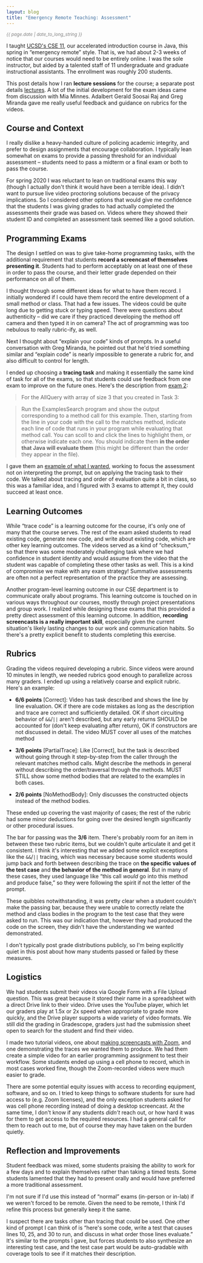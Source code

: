 ```yaml
---
layout: blog
title: "Emergency Remote Teaching: Assessment"
---
```


<em style="color: gray; font-size: smaller">
  {{ page.date | date_to_long_string }}</em>

I taught <a href="https://ucsd-cse11-s20.github.io/">UCSD's CSE 11</a>, our
accelerated introduction course in Java, this spring in “emergency remote”
style. That is, we had about 2-3 weeks of notice that our courses would need
to be entirely online. I was the sole instructor, but aided by a talented
staff of 11 undergraduate and graduate instructional assistants. The
enrollment was roughly 200 students.

This post details how I ran **lecture sessions** for the course; a separate
post details <a
href="/notes/2020/06/29/remote-teaching-lecture.html">lectures</a>. A lot of
the initial development for the exam ideas came from discussion with Mia
Minnes. Adalbert Gerald Soosai Raj and Greg Miranda gave me really useful
feedback and guidance on rubrics for the videos.

## Course and Context

I really dislike a heavy-handed culture of policing academic integrity, and
prefer to design assignments that encourage collaboration. I typically lean
somewhat on exams to provide a passing threshold for an individual assessment
– students need to pass a midterm or a final exam or both to pass the course.

For spring 2020 I was reluctant to lean on traditional exams this way (though
I actually don't think it would have been a terrible idea). I didn't want to
pursue live video proctoring solutions because of the privacy implications.
So I considered other options that would give me confidence that the students
I was giving grades to had actually completed the assessments their grade was
based on. Videos where they showed their student ID and completed an
assessment task seemed like a good solution.

## Programming Exams

The design I settled on was to give take-home programming tasks, with the
additional requirement that students **record a screencast of themselves
presenting it**. Students had to perform acceptably on at least one of these
in order to pass the course, and their letter grade depended on their
performance on all of them.

I thought through some different ideas for what to have them record. I
initially wondered if I could have them record the entire development of a
small method or class. That had a few issues. The videos could be quite long
due to getting stuck or typing speed. There were questions about authenticity
– did we care if they practiced developing the method off camera and then
typed it in on camera? The act of programming was too nebulous to really
rubric-ify, as well.

Next I thought about “explain your code” kinds of prompts. In a useful
conversation with Greg Miranda, he pointed out that he'd tried something
similar and “explain code” is nearly impossible to generate a rubric for, and
also difficult to control for length.

I ended up choosing a **tracing task** and making it essentially the same
kind of task for all of the exams, so that students could use feedback from
one exam to improve on the future ones. Here's the description from <a
href="https://ucsd-cse11-s20.github.io/exam2/">exam 2</a>:

> For the AllQuery with array of size 3 that you created in Task 3:

> Run the ExamplesSearch program and show the output corresponding to a method call for this example. Then, starting from the line in your code with the call to the matches method, indicate each line of code that runs in your program while evaluating that method call. You can scoll to and click the lines to highlight them, or otherwise indicate each one. You should indicate them **in the order that Java will evaluate them** (this might be different than the order they appear in the file).

I gave them an <a
href="https://drive.google.com/open?id=1E-TcVXSg9BI4MnWoVU9_BbcRJsu8ZhCf">example
of what I wanted</a>, working to focus the assessment not on interpreting the
prompt, but on applying the tracing task to their code. We talked about
tracing and order of evaluation quite a bit in class, so this was a familiar
idea, and I figured with 3 exams to attempt it, they could succeed at least
once.

## Learning Outcomes

While “trace code” is a learning outcome for the course, it's only one of
many that the course serves. The rest of the exam asked students to read
existing code, generate new code, and write about existing code, which are
other key learning outcomes. The videos served as a kind of “checksum,” so
that there was some moderately challenging task where we had confidence in
student identity and would assume from the video that the student was capable
of completing these other tasks as well. This is a kind of compromise we make
with any exam strategy! Summative assessments are often not a perfect
representation of the practice they are assessing.

Another program-level learning outcome in our CSE department is to
communicate orally about programs. This learning outcome is touched on in
various ways throughout our courses, mostly through project presentations and
group work. I realized while designing these exams that this provided a
pretty direct assessment of this learning outcome. In addition, **recording
screencasts is a really important skill**, especially given the current
situation's likely lasting changes to our work and communication habits. So
there's a pretty explicit benefit to students completing this exercise.

## Rubrics

Grading the videos required developing a rubric. Since videos were around 10
minutes in length, we needed rubrics good enough to parallelize across many
graders. I ended up using a relatively coarse and explicit rubric. Here's an
example:

- **6/6 points** [Correct]: Video has task described and shows the line by
line evaluation. OK if there are code mistakes as long as the description and
trace are correct and sufficiently detailed. OK if short circuiting behavior
of `&&`/`||` aren't described, but any early returns SHOULD be accounted for
(don't keep evaluating after return), OK if constructors are not discussed in
detail. The video MUST cover all uses of the matches method

- **3/6 points** [PartialTrace]: Like [Correct], but the task is described
without going through it step-by-step from the caller through the relevant
matches method calls. Might describe the methods in general without
describing the order/traversal through the methods. MUST STILL show some
method bodies that are related to the examples in both cases.

- **2/6 points** [NoMethodBody]: Only discusses the constructed objects
instead of the method bodies.

These ended up covering the vast majority of cases; the rest of the rubric
had some minor deductions for going over the desired length significantly or
other procedural issues.

The bar for passing was the **3/6** item. There's probably room for an item
in between these two rubric items, but we couldn't quite articulate it and
get it consistent. I think it's interesting that we added some explicit
exceptions like the `&&`/`||` tracing, which was necessary because some
students would jump back and forth between describing the trace on **the
specific values of the test case** and **the behavior of the method in
general**. But in many of these cases, they used language like “this call
_would_ go into this method and produce false,” so they were following the
spirit if not the letter of the prompt.

These quibbles notwithstanding, it was pretty clear when a student couldn't
make the passing bar, because they were unable to correctly relate the method
and class bodies in the program to the test case that they were asked to run.
This was our indication that, however they had produced the code on the
screen, they didn't have the understanding we wanted demonstrated.

I don't typically post grade distributions publicly, so I'm being explicitly
quiet in this post about how many students passed or failed by these
measures.

## Logistics

We had students submit their videos via Google Form with a File Upload
question. This was great because it stored their name in a spreadsheet with a
direct Drive link to their video. Drive uses the YouTube player, which let
our graders play at 1.5x or 2x speed when appropriate to grade more quickly,
and the Drive player supports a wide variety of video formats. We still did
the grading in Gradescope, graders just had the submission sheet open to
search for the student and find their video.

I made two tutorial videos, one about <a
href="https://drive.google.com/open?id=1KROMAQuTCk40zwrEFotlYSJJQdcG_GUU">making
screencasts with Zoom</a>, and one demonstrating the traces we wanted them to
produce. We had them create a simple video for an earlier programming
assignment to test their workflow. Some students ended up using a cell phone
to record, which in most cases worked fine, though the Zoom-recorded videos
were much easier to grade.

There are some potential equity issues with access to recording equipment,
software, and so on. I tried to keep things to software students for sure had
access to (e.g. Zoom licenses), and the only exception students asked for was
cell phone recording instead of doing a desktop screencast. At the same time,
I don't know if any students _didn't_ reach out, or how hard it was for them
to get access to the required resources. I had a general call for them to
reach out to me, but of course they may have taken on the burden quietly.

## Reflection and Improvements

Student feedback was mixed, some students praising the ability to work for a
few days and to explain themselves rather than taking a timed tests. Some
students lamented that they had to present orally and would have preferred a
more traditional assessment.

I'm not sure if I'd use this instead of “normal” exams (in-person or in-lab)
if we weren't forced to be remote. Given the need to be remote, I think I'd
refine this process but generally keep it the same.

I suspect there are tasks other than tracing that could be used. One other
kind of prompt I can think of is “here's some code, write a test that causes
lines 10, 25, and 30 to run, and discuss in what order those lines evaluate.”
It's similar to the prompts I gave, but forces students to also synthesize an
interesting test case, and the test case part would be auto-gradable with
coverage tools to see if it matches their description.

